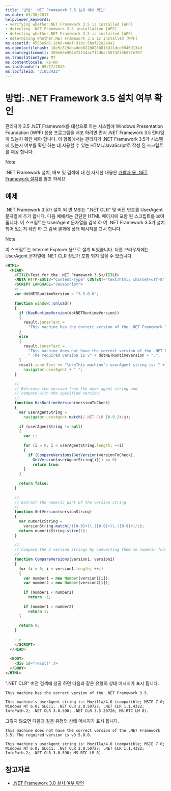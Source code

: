 ```yaml
---
title: '방법: .NET Framework 3.5 설치 여부 확인'
ms.date: 03/30/2017
helpviewer_keywords:
- verifying whether.NET Framework 3.5 is installed [WPF]
- detecting .NET Framework 3.5 installation [WPF]
- detecting whether.NET Framework 3.5 is installed [WPF]
- determining whether.NET Framework 3.5 is installed [WPF]
ms.assetid: 8556a9d2-1eb8-48ef-919c-5baf22a2a9a2
ms.openlocfilehash: 18e5c819eb4deb62208280816d11dce0940d134d
ms.sourcegitcommit: 289e06e904b72f34ac717dbcc5074239b977e707
ms.translationtype: MT
ms.contentlocale: ko-KR
ms.lasthandoff: 09/17/2019
ms.locfileid: "71053422"
---
```

# <a name="how-to-detect-whether-the-net-framework-35-is-installed"></a>방법: .NET Framework 3.5 설치 여부 확인
관리자가 3.5 .NET Framework를 대상으로 하는 시스템에 Windows Presentation Foundation (WPF) 응용 프로그램을 배포 하려면 먼저 .NET Framework 3.5 런타임이 있는지 확인 해야 합니다. 이 항목에서는 관리자가 .NET Framework 3.5가 시스템에 있는지 여부를 확인 하는 데 사용할 수 있는 HTML/JavaScript로 작성 된 스크립트를 제공 합니다.  
  
> [!NOTE]
> .NET Framework 설치, 배포 및 검색에 대 한 자세한 내용은 [개발자 용 .NET Framework 설치](../../install/guide-for-developers.md)를 참조 하세요.  
  
## <a name="example"></a>예제  
 .NET Framework 3.5가 설치 되 면 MSI는 ".NET CLR" 및 버전 번호를 UserAgent 문자열에 추가 합니다. 다음 예에서는 간단한 HTML 페이지에 포함 된 스크립트를 보여 줍니다. 이 스크립트는 UserAgent 문자열을 검색 하 여 .NET Framework 3.5가 설치 되어 있는지 확인 하 고 검색 결과에 상태 메시지를 표시 합니다.  
  
> [!NOTE]
> 이 스크립트는 Internet Explorer 용으로 설계 되었습니다. 다른 브라우저에는 UserAgent 문자열에 .NET CLR 정보가 포함 되지 않을 수 있습니다.  
  
```html  
<HTML>  
  <HEAD>  
    <TITLE>Test for the .NET Framework 3.5</TITLE>  
    <META HTTP-EQUIV="Content-Type" CONTENT="text/html; charset=utf-8" />  
    <SCRIPT LANGUAGE="JavaScript">  
    <!--  
    var dotNETRuntimeVersion = "3.5.0.0";  
  
    function window::onload()  
    {  
      if (HasRuntimeVersion(dotNETRuntimeVersion))  
      {  
        result.innerText =   
          "This machine has the correct version of the .NET Framework 3.5."  
      }   
      else  
      {  
        result.innerText =   
          "This machine does not have the correct version of the .NET Framework 3.5." +  
          " The required version is v" + dotNETRuntimeVersion + ".";  
      }  
      result.innerText += "\n\nThis machine's userAgent string is: " +   
        navigator.userAgent + ".";  
    }  
  
    //  
    // Retrieve the version from the user agent string and   
    // compare with the specified version.  
    //  
    function HasRuntimeVersion(versionToCheck)  
    {  
      var userAgentString =   
        navigator.userAgent.match(/.NET CLR [0-9.]+/g);  
  
      if (userAgentString != null)  
      {  
        var i;  
  
        for (i = 0; i < userAgentString.length; ++i)  
        {  
          if (CompareVersions(GetVersion(versionToCheck),   
            GetVersion(userAgentString[i])) <= 0)  
            return true;  
        }  
      }  
  
      return false;  
    }  
  
    //  
    // Extract the numeric part of the version string.  
    //  
    function GetVersion(versionString)  
    {  
      var numericString =   
        versionString.match(/([0-9]+)\.([0-9]+)\.([0-9]+)/i);  
      return numericString.slice(1);  
    }  
  
    //  
    // Compare the 2 version strings by converting them to numeric format.  
    //  
    function CompareVersions(version1, version2)  
    {  
      for (i = 0; i < version1.length; ++i)  
      {  
        var number1 = new Number(version1[i]);  
        var number2 = new Number(version2[i]);  
  
        if (number1 < number2)  
          return -1;  
  
        if (number1 > number2)  
          return 1;  
      }  
  
      return 0;  
    }  
  
    -->  
    </SCRIPT>  
  </HEAD>  
  
  <BODY>  
    <div id="result" />  
  </BODY>  
</HTML>  
```  
  
 ".NET CLR" 버전 검색에 성공 하면 다음과 같은 유형의 상태 메시지가 표시 됩니다.  
  
 `This machine has the correct version of the .NET Framework 3.5.`  
  
 `This machine's userAgent string is: Mozilla/4.0 (compatible; MSIE 7.0; Windows NT 6.0; SLCC1; .NET CLR 2.0.50727; .NET CLR 1.1.4322; InfoPath.2; .NET CLR 3.0.590; .NET CLR 3.5.20726; MS-RTC LM 8).`  
  
 그렇지 않으면 다음과 같은 유형의 상태 메시지가 표시 됩니다.  
  
 `This machine does not have the correct version of the .NET Framework 3.5. The required version is v3.5.0.0.`  
  
 `This machine's userAgent string is: Mozilla/4.0 (compatible; MSIE 7.0; Windows NT 6.0; SLCC1; .NET CLR 2.0.50727; .NET CLR 1.1.4322; InfoPath.2; .NET CLR 3.0.590; MS-RTC LM 8).`  
  
## <a name="see-also"></a>참고자료

- [.NET Framework 3.0 설치 여부 확인](how-to-detect-whether-the-net-framework-3-0-is-installed.md)
